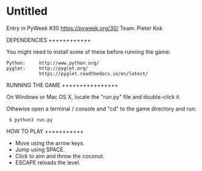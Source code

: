Untitled
===============

Entry in PyWeek #30  <https://pyweek.org/30/>
Team: Pieter Kok 


DEPENDENCIES
++++++++++++

You might need to install some of these before running the game:

    Python:     http://www.python.org/
    pyglet:     http://pyglet.org/
                https://pyglet.readthedocs.io/en/latest/

RUNNING THE GAME
++++++++++++++++

On Windows or Mac OS X, locate the "run.py" file and double-click it.

Othewise open a terminal / console and "cd" to the game directory and run:

```
 $ python3 run.py
```


HOW TO PLAY
+++++++++++

- Move using the arrow keys.
- Jump using SPACE.
- Click to aim and throw the coconut.
- ESCAPE reloads the level.

